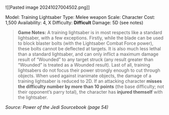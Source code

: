 ![[Pasted image 20241027004502.png]]

Model: Training Lightsaber
Type: Melee weapon
Scale: Character
Cost: 1,500
Availability: 4, X
Difficulty: **Difficult**
Damage: 5D (see notes)

> **Game Notes:**
> A training lightsaber is in most respects like a standard lightsaber, with a few exceptions. Firstly, while the blade can be used to block blaster bolts (with the Lightsaber Combat Force power), these bolts cannot be deflected at targets. It is also much less lethal than a standard lightsaber, and can only inflict a maximum damage result of “Wounded” to any target struck (any result greater than “Wounded” is treated as a Wounded result). Last of all, training lightsabers do not focus their power strongly enough to cut through objects. When used against inanimate objects, the damage of a training lightsaber is reduced to 2D. If an attacking character **misses the difficulty number by more than 10 points** (the base difficulty; not their opponent’s parry total), the character has **injured themself** with the lightsaber.

*Source: Power of the Jedi Sourcebook (page 54)*